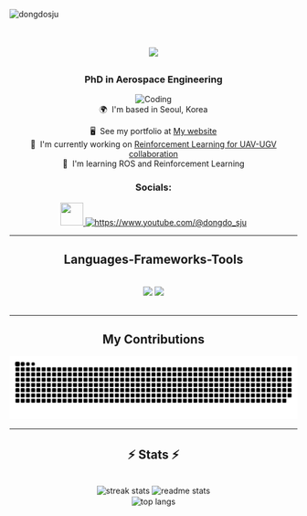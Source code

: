 <p align="left"> 
    <img 
        src="https://komarev.com/ghpvc/?username=dongdosju&label=Profile%20views&color=0e75b6&style=flat" 
        alt="dongdosju" 
    /> 
</p>

<h1 align="center">
    <img 
        src="https://readme-typing-svg.herokuapp.com/?font=Righteous&size=35&center=true&vCenter=true&width=500&height=70&duration=3456&lines=Hi+There!+👋;+I'm+Dong+DO!;" 
    />
</h1>

<h3 align="center">PhD in Aerospace Engineering</h3>

<div align="center">
    <img 
    alt="Coding" 
    width="300" 
    src="media/drone_animated.gif"
    />
</div>

<div align="center">
🌍  I'm based in Seoul, Korea

🖥️  See my portfolio at [My website](http://sites.google.com/view/dongdo-sju)
<br>
🚀  I'm currently working on [Reinforcement Learning for UAV-UGV collaboration](http://sites.google.com/view/dongdo-sju/research-interests?authuser=0)
<br>
🧠  I'm learning ROS and Reinforcement Learning
</div>

<div align="center">

### Socials: 

<a 
    href="https://www.github.com/dongdosju" 
    target="_blank" 
    rel="noreferrer"> 
    <picture> 
        <source 
            media="(prefers-color-scheme: dark)" 
            srcset="https://raw.githubusercontent.com/danielcranney/readme-generator/main/public/icons/socials/github-dark.svg" 
        /> 
        <source 
            media="(prefers-color-scheme: light)" 
            srcset="https://raw.githubusercontent.com/danielcranney/readme-generator/main/public/icons/socials/github.svg" 
        /> 
        <img 
            src="https://raw.githubusercontent.com/danielcranney/readme-generator/main/public/icons/socials/github.svg" 
            width="40" 
            height="40" 
        /> 
    </picture> 
</a>
<a 
    href="https://www.youtube.com/c/https://www.youtube.com/@dongdo_sju" 
    target="blank"> 
    <img
        src="https://raw.githubusercontent.com/rahuldkjain/github-profile-readme-generator/master/src/images/icons/Social/youtube.svg" 
        alt="https://www.youtube.com/@dongdo_sju" 
        height="40" 
        width="40" 
    />
</a>

</div>

<hr/>

<h2 align="center">Languages-Frameworks-Tools</h2>
<br/>
<div align="center">
    <img 
        src="https://skillicons.dev/icons?i=anaconda,py,pytorch,tensorflow,c,cpp,ros,cmake,matlab,opencv"
    />
    <img 
        src="https://skillicons.dev/icons?i=linux,bash,git,github,docker,vscode,visualstudio,latex,md,arduino,raspberrypi" 
    /> 
    <br>
</div>

<br/>
<hr/>

<div align="center">
    <h2> My Contributions </h2>
    <picture>
    <source
        media="(prefers-color-scheme: dark)"
        srcset="https://raw.githubusercontent.com/dongdosju/dongdosju/output/github-contribution-grid-snake-dark.svg"
    />
    <source
        media="(prefers-color-scheme: light)"
        srcset="https://raw.githubusercontent.com/platane/dongdosju/dongdosju/github-contribution-grid-snake.svg"
    />
    <img
        alt="github contribution grid snake animation"
        src="https://raw.githubusercontent.com/dongdosju/dongdosju/output/github-contribution-grid-snake.svg"
    />
    </picture>
</div>
<hr/>

<h2 align="center">⚡ Stats ⚡</h2>
<br>
<div align=center>
  <img 
        width=390 
        src="https://github-readme-streak-stats.herokuapp.com/?user=dongdosju&count_private=true&theme=react&border_radius=10&ring=3382ed&fire=3382ed&currStreakLabel=3382ed&sideNums=3382ed&sideLabels=3382ed" 
        alt="streak stats"
    />
  <img 
        width=390 
        src="https://github-readme-stats-git-master-dong-dos-projects.vercel.app/api?username=dongdosju&count_private=true&show_icons=true&theme=react&rank_icon=github&border_radius=10&title_color=3382ed&icon_color=3382ed&hide=prs,issues,"
        alt="readme stats" 
    />
  <br/>
  <img 
        width=325 
        align="center" 
        src="https://github-readme-stats-git-master-dong-dos-projects.vercel.app/api/top-langs/?username=dongdosju&hide=HTML,Jupyter Notebook,&langs_count=6&layout=compact&theme=react&border_radius=10&size_weight=0.5&count_weight=0.5&exclude_repo=github-readme-stats&title_color=3382ed"
        alt="top langs" 
    />  
</div>

<br/>